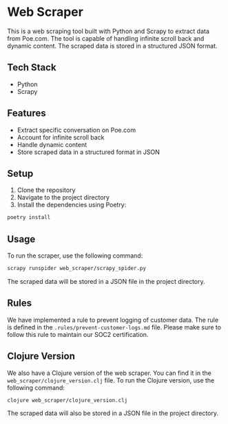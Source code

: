 # Web Scraper

This is a web scraping tool built with Python and Scrapy to extract data from Poe.com. The tool is capable of handling infinite scroll back and dynamic content. The scraped data is stored in a structured JSON format.

## Tech Stack

- Python
- Scrapy

## Features

- Extract specific conversation on Poe.com
- Account for infinite scroll back
- Handle dynamic content
- Store scraped data in a structured format in JSON

## Setup

1. Clone the repository
2. Navigate to the project directory
3. Install the dependencies using Poetry:

```bash
poetry install
```

## Usage

To run the scraper, use the following command:

```bash
scrapy runspider web_scraper/scrapy_spider.py
```

The scraped data will be stored in a JSON file in the project directory.

## Rules

We have implemented a rule to prevent logging of customer data. The rule is defined in the `.rules/prevent-customer-logs.md` file. Please make sure to follow this rule to maintain our SOC2 certification.

## Clojure Version

We also have a Clojure version of the web scraper. You can find it in the `web_scraper/clojure_version.clj` file. To run the Clojure version, use the following command:

```bash
clojure web_scraper/clojure_version.clj
```

The scraped data will also be stored in a JSON file in the project directory.